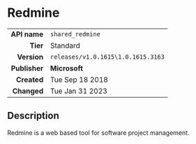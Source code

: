 # Redmine
| | |
|-:|-|
|**API name**|`shared_redmine`|
|**Tier**|Standard|
|**Version**|`releases/v1.0.1615\1.0.1615.3163`|
|**Publisher**|**Microsoft**|
|**Created**|Tue Sep 18 2018|
|**Changed**|Tue Jan 31 2023|

## Description
Redmine is a web based tool for software project management.
